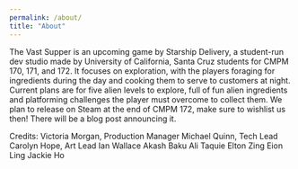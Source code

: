 ```yaml
---
permalink: /about/
title: "About"
---
```


The Vast Supper is an upcoming game by Starship Delivery, a student-run dev studio made by University of California, Santa Cruz students for CMPM 170, 171, and 172. It focuses on exploration, with the players foraging for ingredients during the day and cooking them to serve to customers at night. Current plans are for five alien levels to explore, full of fun alien ingredients and platforming challenges the player must overcome to collect them. We plan to release on Steam at the end of CMPM 172, make sure to wishlist us then! There will be a blog post announcing it.

Credits:
Victoria Morgan, Production Manager
Michael Quinn, Tech Lead
Carolyn Hope, Art Lead
Ian Wallace
Akash Baku
Ali Taquie
Elton Zing
Eion Ling
Jackie Ho